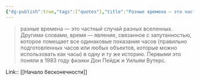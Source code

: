 ```yaml
---
{"dg-publish":true,"tags":["quotes"],"title":"Разные времена — это частный случай разных вселенных","date":"2021-09-01T23:08:00+03:00","modified_at":"2022-06-15T08:42:16+03:00","permalink":"/quotes/202109012308/","dgHomeLink":false,"dgPassFrontmatter":true}
---
```



> разные времена — это частный случай разных вселенных. Другими словами, время — явление, связанное с запутанностью, которое помещает все одинаковые показания часов (правильно подготовленных часов или любых объектов, которые можно использовать как часы) в одну и ту же историю. Первыми это поняли в 1983 году физики Дон Пейдж и Уильям Вутерс.

Link:: [[Начало бесконечности]]
